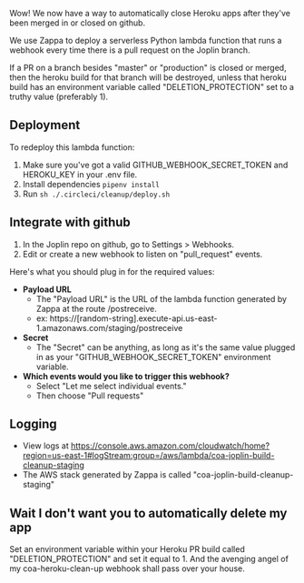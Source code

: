 Wow! We now have a way to automatically close Heroku apps after they've been merged in or closed on github.

We use Zappa to deploy a serverless Python lambda function that runs a webhook every time there is a pull request on the Joplin branch.

If a PR on a branch besides "master" or "production" is closed or merged, then the heroku build for that branch will be destroyed, unless that heroku build has an environment variable called "DELETION_PROTECTION" set to a truthy value (preferably 1).

## Deployment

To redeploy this lambda function:
1. Make sure you've got a valid GITHUB_WEBHOOK_SECRET_TOKEN and HEROKU_KEY in your .env file.
2. Install dependencies `pipenv install`
3. Run `sh ./.circleci/cleanup/deploy.sh`

## Integrate with github

1. In the Joplin repo on github, go to Settings > Webhooks.
2. Edit or create a new webhook to listen on "pull_request" events.

Here's what you should plug in for the required values:
- **Payload URL**
  - The "Payload URL" is the URL of the lambda function generated by Zappa at the route /postreceive.
  - ex: https://[random-string].execute-api.us-east-1.amazonaws.com/staging/postreceive
- **Secret**
  - The "Secret" can be anything, as long as it's the same value plugged in as your "GITHUB_WEBHOOK_SECRET_TOKEN" environment variable.
- **Which events would you like to trigger this webhook?**
  - Select "Let me select individual events."
  - Then choose "Pull requests"

## Logging

- View logs at https://console.aws.amazon.com/cloudwatch/home?region=us-east-1#logStream:group=/aws/lambda/coa-joplin-build-cleanup-staging
- The AWS stack generated by Zappa is called "coa-joplin-build-cleanup-staging"

## Wait I don't want you to automatically delete my app
Set an environment variable within your Heroku PR build called "DELETION_PROTECTION" and set it equal to 1. And the avenging angel of my coa-heroku-clean-up webhook shall pass over your house.
